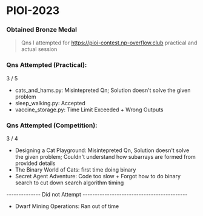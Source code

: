 # PIOI-2023
### Obtained Bronze Medal
> Qns I attempted for https://pioi-contest.np-overflow.club practical and actual session


### Qns Attempted (Practical):
3 / 5
- cats_and_hams.py: Misintepreted Qn; Solution doesn't solve the given problem
- sleep_walking.py: Accepted
- vaccine_storage.py: Time Limit Exceeded + Wrong Outputs

### Qns Attempted (Competition):
3 / 4
- Designing a Cat Playground: Misintepreted Qn, Solution doesn't solve the given problem; Couldn't understand how subarrays are formed from provided details
- The Binary World of Cats: first time doing binary
- Secret Agent Adventure: Code too slow + Forgot how to do binary search to cut down search algorithm timing

-------------- Did not Attempt -------------------------------------------
- Dwarf Mining Operations: Ran out of time

